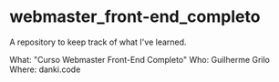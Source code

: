 # webmaster_front-end_completo
A repository to keep track of what I've learned.

What: "Curso Webmaster Front-End Completo"
Who: Guilherme Grilo
Where: danki.code
